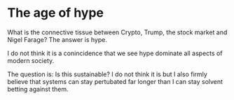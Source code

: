 # The age of hype 

What is the connective tissue between Crypto, Trump, the stock market and Nigel Farage? The answer is hype. 


I do not think it is a conincidence that we see hype dominate all aspects of modern society. 

The question is: Is this sustainable? I do not think it is but I also firmly believe that systems can stay pertubated far longer than I can stay solvent betting against them. 
